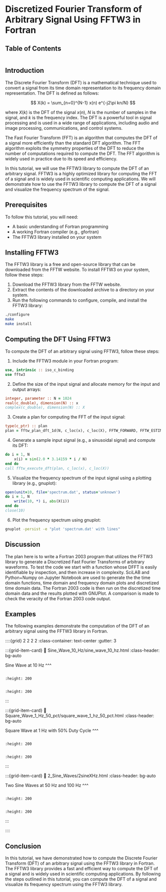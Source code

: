 # Discretized Fourier Transform of Arbitrary Signal Using FFTW3 in Fortran

## Table of Contents

```{tableofcontents}
```

## Introduction
The Discrete Fourier Transform (DFT) is a mathematical technique used to convert a signal from its time domain representation to its frequency domain representation. The DFT is defined as follows:

$$
X(k) = \sum_{n=0}^{N-1} x(n) e^{-j2\pi kn/N}
$$

where $X(k)$ is the DFT of the signal $x(n)$, $N$ is the number of samples in the signal, and $k$ is the frequency index. The DFT is a powerful tool in signal processing and is used in a wide range of applications, including audio and image processing, communications, and control systems.

The Fast Fourier Transform (FFT) is an algorithm that computes the DFT of a signal more efficiently than the standard DFT algorithm. The FFT algorithm exploits the symmetry properties of the DFT to reduce the number of computations required to compute the DFT. The FFT algorithm is widely used in practice due to its speed and efficiency.

In this tutorial, we will use the FFTW3 library to compute the DFT of an arbitrary signal. FFTW3 is a highly optimized library for computing the FFT of a signal and is widely used in scientific computing applications. We will demonstrate how to use the FFTW3 library to compute the DFT of a signal and visualize the frequency spectrum of the signal.

## Prerequisites
To follow this tutorial, you will need:
- A basic understanding of Fortran programming
- A working Fortran compiler (e.g., gfortran)
- The FFTW3 library installed on your system

## Installing FFTW3
The FFTW3 library is a free and open-source library that can be downloaded from the FFTW website. To install FFTW3 on your system, follow these steps:
1. Download the FFTW3 library from the FFTW website.
2. Extract the contents of the downloaded archive to a directory on your system.
3. Run the following commands to configure, compile, and install the FFTW3 library:
```bash
./configure
make
make install
```

## Computing the DFT Using FFTW3
To compute the DFT of an arbitrary signal using FFTW3, follow these steps:
1. Include the FFTW3 module in your Fortran program:
```fortran
use, intrinsic :: iso_c_binding
use fftw3
```
2. Define the size of the input signal and allocate memory for the input and output arrays:
```fortran
integer, parameter :: N = 1024
real(c_double), dimension(N) :: x
complex(c_double), dimension(N) :: X
```
3. Create a plan for computing the FFT of the input signal:
```fortran
type(c_ptr) :: plan
plan = fftw_plan_dft_1d(N, c_loc(x), c_loc(X), FFTW_FORWARD, FFTW_ESTIMATE)
```
4. Generate a sample input signal (e.g., a sinusoidal signal) and compute its DFT:
```fortran
do i = 1, N
    x(i) = sin(2.0 * 3.14159 * i / N)
end do
call fftw_execute_dft(plan, c_loc(x), c_loc(X))
```
5. Visualize the frequency spectrum of the input signal using a plotting library (e.g., gnuplot):
```fortran
open(unit=10, file='spectrum.dat', status='unknown')
do i = 1, N
    write(10, *) i, abs(X(i))
end do
close(10)
```
6. Plot the frequency spectrum using gnuplot:
```bash
gnuplot -persist -e "plot 'spectrum.dat' with lines"
```

## Discussion
The plan here is to write a Fortran 2003 program that utilizes the FFTW3 library to generate a Discretized Fast Fourier Transforms of arbitrary waveforms. To test the code we start with a function whose DFFT is easily identifiable by inspection, and then increase in complexity. SciLAB and Python+Numpy on Jupyter Notebook are used to generate the the time domain functions, time domain and frequency domain plots and discretized time domain data. The Fortran 2003 code is then run on the discretized time domain data and the results plotted with GNUPlot. A comparison is made to check the veracity of the Fortran 2003 code output.

## Examples
The following examples demonstrate the computation of the DFT of an arbitrary signal using the FFTW3 library in Fortran.

::::{grid} 2 2 2 2
:class-container: text-center
:gutter: 3

:::{grid-item-card}
:link: Sine_Wave_10_Hz/sine_wave_10_hz.html
:class-header: bg-auto

Sine Wave at 10 Hz
^^^
```{image} images/sine_wave2_10Hz.jpeg

:height: 200
```
```{image} images/DFFT_mag_sine_wave2_10Hz.jpeg

:height: 200
```
:::

:::{grid-item-card}
:link: Square_Wave_1_Hz_50_pct/square_wave_1_hz_50_pct.html
:class-header: bg-auto

Square Wave at 1 Hz with 50% Duty Cycle
^^^
```{image} images/sq_wave_1Hz_50pct.jpeg

:height: 200
```
```{image} images/DFFT_mag_sq_wv2_1Hz_50pct.jpeg

:height: 200
```
:::

:::{grid-item-card}
:link: 2_Sine_Waves/2sineXHz.html
:class-header: bg-auto

Two Sine Waves at 50 Hz and 100 Hz
^^^
```{image} images/2_sine_waves_100_Hz_50_Hz.png

:height: 200
```
```{image} images/DFFT_2_sine_waves_100_Hz_50_Hz.png

:height: 200
```
:::

::::

## Conclusion
In this tutorial, we have demonstrated how to compute the Discrete Fourier Transform (DFT) of an arbitrary signal using the FFTW3 library in Fortran. The FFTW3 library provides a fast and efficient way to compute the DFT of a signal and is widely used in scientific computing applications. By following the steps outlined in this tutorial, you can compute the DFT of a signal and visualize its frequency spectrum using the FFTW3 library.




